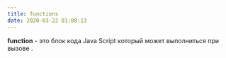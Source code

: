 ```yaml
---
title: functions
date: 2020-03-22 01:08:13
---
```



 **function** - это блок кода Java Script  который может выполниться при вызове .
